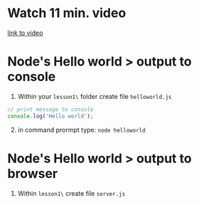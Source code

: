 # Watch 11 min. video

[link to video](https://www.youtube.com/watch?v=GJmFG4ffJZU)

# Node's Hello world > output to console

1.  Within your `lesson1\` folder create file `helloworld.js`

```js
// print message to console
console.log('Hello world');
```

2.  in command prormpt type: `node helloworld`

# Node's Hello world > output to browser

1.  Within `lesson1\` create file `server.js`

```js
```
